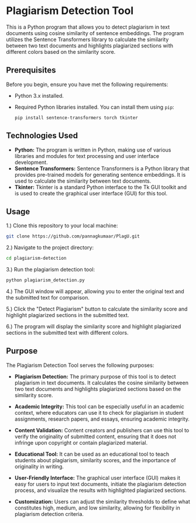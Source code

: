 # Plagiarism Detection Tool

This is a Python program that allows you to detect plagiarism in text documents using cosine similarity of sentence embeddings. The program utilizes the Sentence Transformers library to calculate the similarity between two text documents and highlights plagiarized sections with different colors based on the similarity score.

## Prerequisites

Before you begin, ensure you have met the following requirements:

- Python 3.x installed.
- Required Python libraries installed. You can install them using `pip`:

  ```shell
  pip install sentence-transformers torch tkinter
## Technologies Used

- **Python:** The program is written in Python, making use of various libraries and modules for text processing and user interface development.
- **Sentence Transformers:** Sentence Transformers is a Python library that provides pre-trained models for generating sentence embeddings. It is used to calculate the similarity between text documents.
- **Tkinter:** Tkinter is a standard Python interface to the Tk GUI toolkit and is used to create the graphical user interface (GUI) for this tool.
## Usage
1.) Clone this repository to your local machine:
```bash
git clone https://github.com/pannagkumaar/PlagU.git
```
2.) Navigate to the project directory:
```bash
cd plagiarism-detection
```
3.) Run the plagiarism detection tool:
```bash
python plagiarism_detection.py
```
4.) The GUI window will appear, allowing you to enter the original text and the submitted text for comparison.

5.) Click the "Detect Plagiarism" button to calculate the similarity score and highlight plagiarized sections in the submitted text.

6.) The program will display the similarity score and highlight plagiarized sections in the submitted text with different colors.

## Purpose

The Plagiarism Detection Tool serves the following purposes:

- **Plagiarism Detection:** The primary purpose of this tool is to detect plagiarism in text documents. It calculates the cosine similarity between two text documents and highlights plagiarized sections based on the similarity score.

- **Academic Integrity:** This tool can be especially useful in an academic context, where educators can use it to check for plagiarism in student assignments, research papers, and essays, ensuring academic integrity.

- **Content Validation:** Content creators and publishers can use this tool to verify the originality of submitted content, ensuring that it does not infringe upon copyright or contain plagiarized material.

- **Educational Tool:** It can be used as an educational tool to teach students about plagiarism, similarity scores, and the importance of originality in writing.

- **User-Friendly Interface:** The graphical user interface (GUI) makes it easy for users to input text documents, initiate the plagiarism detection process, and visualize the results with highlighted plagiarized sections.

- **Customization:** Users can adjust the similarity thresholds to define what constitutes high, medium, and low similarity, allowing for flexibility in plagiarism detection criteria.

